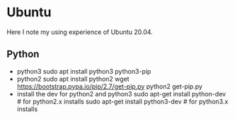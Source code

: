 # Ubuntu
Here I note my using experience of Ubuntu 20.04.

## Python
- python3
    sudo apt install python3 python3-pip
- python2
    sudo apt install python2
    wget https://bootstrap.pypa.io/pip/2.7/get-pip.py
    python2 get-pip.py
- install the dev for python2 and python3
    sudo apt-get install python-dev   # for python2.x installs
    sudo apt-get install python3-dev  # for python3.x installs
